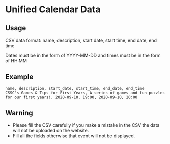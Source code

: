 # Unified Calendar Data

## Usage
CSV data format: name, description, start date, start time, end date, end time

Dates must be in the form of YYYY-MM-DD and times must be in the form of HH:MM

## Example
```
name, description, start_date, start_time, end_date, end_time
CSSC's Games & Tips for First Years, A series of games and fun puzzles for our first years!, 2020-09-10, 19:00, 2020-09-10, 20:00
```

## Warning
* Please fill the CSV carefully if you make a mistake in the CSV the data will not be uploaded on the website. 
* Fill all the fields otherwise that event will not be displayed.
